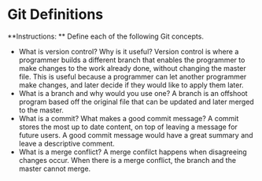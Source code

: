 # Git Definitions

**Instructions: ** Define each of the following Git concepts.

* What is version control?  Why is it useful?
Version control is where a programmer builds a different branch that enables the programmer to make changes to the work already done, without changing the master file. This is useful because a programmer can let another programmer make changes, and later decide if they would like to apply them later.
* What is a branch and why would you use one?
A branch is an offshoot program based off the original file that can be updated and later merged to the master.
* What is a commit? What makes a good commit message?
A commit stores the most up to date content, on top of leaving a message for future users. A good commit message would have a great summary and leave a descriptive comment.
* What is a merge conflict? 
A merge confilct happens when disagreeing changes occur. When there is a merge conflict, the branch and the master cannot merge.